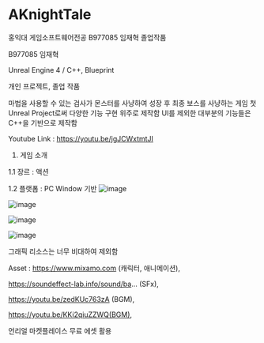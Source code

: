 # AKnightTale
 홍익대 게임소프트웨어전공 B977085 임재혁 졸업작품

B977085 임재혁

Unreal Engine 4  / C++, Blueprint

개인 프로젝트, 졸업 작품

마법을 사용할 수 있는 검사가 몬스터를 사냥하여 성장 후 최종 보스를 사냥하는 게임
첫 Unreal Project로써 다양한 기능 구현 위주로 제작함
UI를 제외한 대부분의 기능들은 C++을 기반으로 제작함


Youtube Link : https://youtu.be/jgJCWxtmtJI

1. 게임 소개

1.1 장르 : 액션

1.2 플랫폼 : PC Window 기반
![image](https://user-images.githubusercontent.com/86766590/202141233-011c757b-6873-4c7b-8a7c-a222c4b35ec2.png)

![image](https://user-images.githubusercontent.com/86766590/202141681-f6ffbf41-fb3a-4aab-bfca-fd50711c95fc.png)

![image](https://user-images.githubusercontent.com/86766590/202141551-7098892c-2ca7-4c2a-a428-7a8c65783855.png)

![image](https://user-images.githubusercontent.com/86766590/202141420-87e6ed92-84fd-4b28-8399-edd9537956d1.png)


그래픽 리소스는 너무 비대하여 제외함

Asset : https://www.mixamo.com (캐릭터, 애니메이션),

 https://soundeffect-lab.info/sound/ba... (SFx),
 
 https://youtu.be/zedKUc763zA (BGM),
 
 https://youtu.be/KKi2qiuZZWQ(BGM),
 
 언리얼 마켓플레이스 무료 에셋 활용

